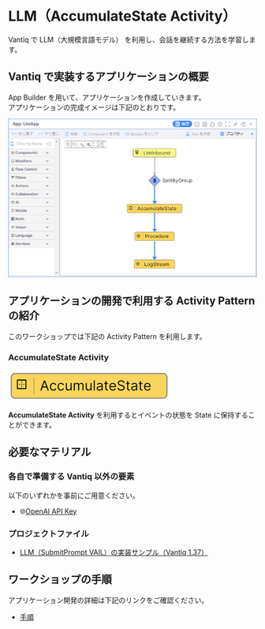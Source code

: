 # LLM（AccumulateState Activity）

Vantiq で LLM（大規模言語モデル） を利用し、会話を継続する方法を学習します。  

## Vantiq で実装するアプリケーションの概要

App Builder を用いて、アプリケーションを作成していきます。  
アプリケーションの完成イメージは下記のとおりです。  

![app.png](./imgs/app.png)

## アプリケーションの開発で利用する Activity Pattern の紹介

このワークショップでは下記の Activity Pattern を利用します。

### AccumulateState Activity

![activitypattern_accumulatestate.png](./imgs/activitypattern_accumulatestate.png)

**AccumulateState Activity** を利用するとイベントの状態を State に保持することができます。

## 必要なマテリアル

### 各自で準備する Vantiq 以外の要素

以下のいずれかを事前にご用意ください。

- :globe_with_meridians:[OpenAI API Key](https://platform.openai.com/api-keys)

### プロジェクトファイル

- [LLM（SubmitPrompt VAIL）の実装サンプル（Vantiq 1.37）](./../data/llm_submitprompt-vail_1.37.zip)

## ワークショップの手順

アプリケーション開発の詳細は下記のリンクをご確認ください。  

- [手順](./instruction.md)
